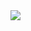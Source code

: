 <img src="https://capsule-render.vercel.app/api?type=waving&color=gradient&height=300&section=header&text=Hi%20there,%20I'm%20Kangmin%20Moon%20👋&fontSize=45&fontAlignY=40&desc=Welcome%20to%20my%20GitHub!&descAlignY=60&descAlign=50" />

